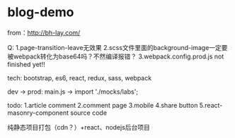 # blog-demo
from：http://bh-lay.com/

Q:
1.page-transition-leave无效果
2.scss文件里面的background-image一定要被webpack转化为base64吗？不然编译报错？
3.webpack.config.prod.js not finished yet!!

tech:
bootstrap, es6, react, redux, sass, webpack

dev -> prod:
main.js -> import './mocks/labs';

todo:
1.article comment
2.comment page
3.mobile
4.share button
5.react-masonry-component source code


纯静态项目打包（cdn？）+react、nodejs后台项目